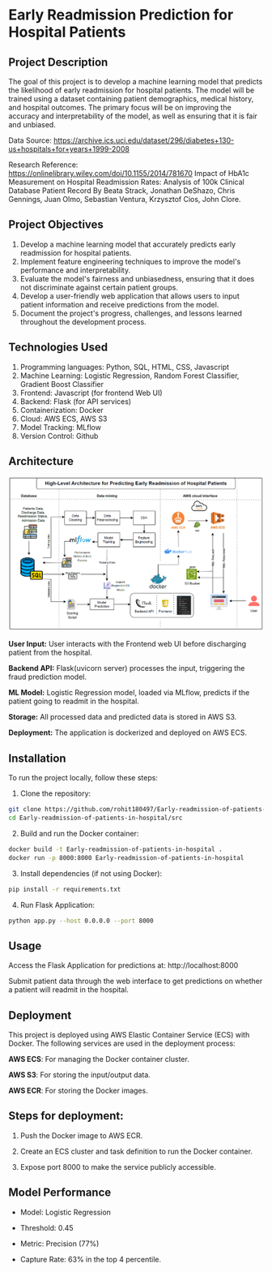 # Early Readmission Prediction for Hospital Patients

## Project Description

The goal of this project is to develop a machine learning model that predicts the likelihood of early readmission for hospital patients. The model will be trained using a dataset containing patient demographics, medical history, and hospital outcomes. The primary focus will be on improving the accuracy and interpretability of the model, as well as ensuring that it is fair and unbiased.

Data Source: https://archive.ics.uci.edu/dataset/296/diabetes+130-us+hospitals+for+years+1999-2008

Research Reference: https://onlinelibrary.wiley.com/doi/10.1155/2014/781670
Impact of HbA1c Measurement on Hospital Readmission Rates: Analysis of 100k Clinical Database Patient Record By Beata Strack, Jonathan DeShazo, Chris Gennings, Juan Olmo, Sebastian Ventura, Krzysztof Cios, John Clore.



## Project Objectives

1. Develop a machine learning model that accurately predicts early readmission for hospital patients.
2. Implement feature engineering techniques to improve the model's performance and interpretability.
3. Evaluate the model's fairness and unbiasedness, ensuring that it does not discriminate against certain patient groups.
4. Develop a user-friendly web application that allows users to input patient information and receive predictions from the model.
5. Document the project's progress, challenges, and lessons learned throughout the development process.


## Technologies Used
1. Programming languages: Python, SQL, HTML, CSS, Javascript
2. Machine Learning: Logistic Regression, Random Forest Classifier, Gradient Boost Classifier
3. Frontend: Javascript (for frontend Web UI)
4. Backend: Flask (for API services)
5. Containerization: Docker
6. Cloud: AWS ECS, AWS S3
7. Model Tracking: MLflow
8. Version Control: Github

## Architecture

![**High Level Architecture**](architecture/Architecture_diagram.png)

**User Input:** User interacts with the Frontend web UI before discharging patient from the hospital.

**Backend API:** Flask(uvicorn server) processes the input, triggering the fraud prediction model.

**ML Model:** Logistic Regression model, loaded via MLflow, predicts if the patient going to readmit in the hospital.

**Storage:** All processed data and predicted data is stored in AWS S3.

**Deployment:** The application is dockerized and deployed on AWS ECS.

## Installation

To run the project locally, follow these steps:

1. Clone the repository:

```bash
git clone https://github.com/rohit180497/Early-readmission-of-patients-in-hospital.git
cd Early-readmission-of-patients-in-hospital/src
```

2. Build and run the Docker container:

```bash
docker build -t Early-readmission-of-patients-in-hospital .
docker run -p 8000:8000 Early-readmission-of-patients-in-hospital
```

3. Install dependencies (if not using Docker):

```bash
pip install -r requirements.txt
```

4. Run Flask Application:

```bash
python app.py --host 0.0.0.0 --port 8000  
```

## Usage

Access the Flask Application for predictions at: http://localhost:8000

Submit patient data through the web interface to get predictions on whether a patient will readmit in the hospital.

## Deployment
This project is deployed using AWS Elastic Container Service (ECS) with Docker. The following services are used in the deployment process:

**AWS ECS**: For managing the Docker container cluster.

**AWS S3**: For storing the input/output data.

**AWS ECR**: For storing the Docker images.

## Steps for deployment:

1. Push the Docker image to AWS ECR.

2. Create an ECS cluster and task definition to run the Docker container.

3. Expose port 8000 to make the service publicly accessible.

## Model Performance

- Model: Logistic Regression

- Threshold: 0.45

- Metric: Precision (77%)

- Capture Rate: 63% in the top 4 percentile.

